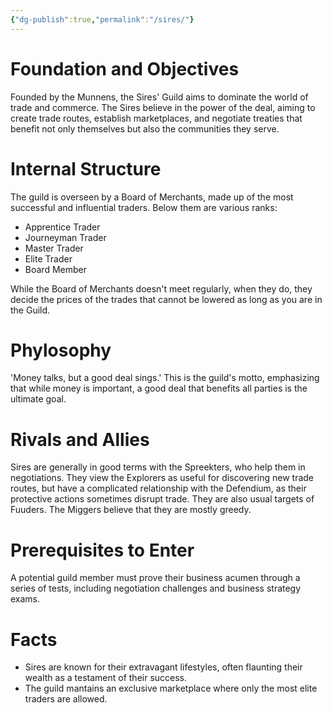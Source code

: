 ```yaml
---
{"dg-publish":true,"permalink":"/sires/"}
---
```


# Foundation and Objectives 

Founded by the Munnens, the Sires' Guild aims to dominate the world of trade and commerce. The Sires believe in the power of the deal, aiming to create trade routes, establish marketplaces, and negotiate treaties that benefit not only themselves but also the communities they serve.

# Internal Structure

The guild is overseen by a Board of Merchants, made up of the most successful and influential traders. Below them are various ranks:

- Apprentice Trader
- Journeyman Trader
- Master Trader
- Elite Trader
- Board Member

While the Board of Merchants doesn't meet regularly, when they do, they decide the prices of the trades that cannot be lowered as long as you are in the Guild.

# Phylosophy


'Money talks, but a good deal sings.' This is the guild's motto, emphasizing that while money is important, a good deal that benefits all parties is the ultimate goal.


# Rivals and Allies

Sires are generally in good terms with the Spreekters, who help them in negotiations. They view the Explorers as useful for discovering new trade routes, but have a complicated relationship with the Defendium, as their protective actions sometimes disrupt trade. They are also usual targets of Fuuders. The Miggers believe that they are mostly greedy.


# Prerequisites to Enter

 A potential guild member must prove their business acumen through a series of tests, including negotiation challenges and business strategy exams.


# Facts

- Sires are known for their extravagant lifestyles, often flaunting their wealth as a testament of their success.
- The guild mantains an exclusive marketplace where only the most elite traders are allowed.